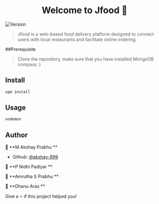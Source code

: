 <h1 align="center">Welcome to Jfood 👋</h1>
<p>
  <img alt="Version" src="https://img.shields.io/badge/version-0.0.0-blue.svg?cacheSeconds=2592000" />
</p>

> Jfood is a web-based food delivery platform designed to connect users with local restaurants and facilitate online ordering.


##Prerequisite
> Clone the repository, make sure that you have installed MongoDB compass :)


## Install

```sh
npm install
```

## Usage

```sh
nodemon
```

## Author

👤 **M Akshay Prabhu **

* Github: [@akshay-899](https://github.com/akshay-899)

👤 **P Nidhi Padiyar **

👤 **Amrutha S Prabhu  **

👤 **Dhanu Aras **




Give a ⭐️ if this project helped you!
